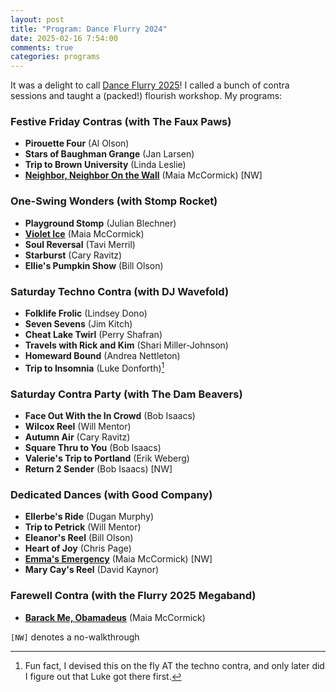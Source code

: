 ```yaml
---
layout: post
title: "Program: Dance Flurry 2024"
date: 2025-02-16 7:54:00
comments: true
categories: programs
---
```

It was a delight to call [Dance Flurry 2025](https://www.flurryfestival.org/)! I called a bunch of contra sessions and taught a (packed!) flourish workshop. My programs:
<!-- more -->

### Festive Friday Contras (with The Faux Paws)
* **Pirouette Four** (Al Olson)
* **Stars of Baughman Grange** (Jan Larsen)
* **Trip to Brown University** (Linda Leslie)
* [**Neighbor, Neighbor On the Wall**](/dances.html#neighborneighboronthewall) (Maia McCormick) [NW]

### One-Swing Wonders (with Stomp Rocket)
* **Playground Stomp** (Julian Blechner)
* [**Violet Ice**](/dances.html#violetice) (Maia McCormick)
* **Soul Reversal** (Tavi Merril)
* **Starburst** (Cary Ravitz)
* **Ellie's Pumpkin Show** (Bill Olson)

### Saturday Techno Contra (with DJ Wavefold)
* **Folklife Frolic** (Lindsey Dono)
* **Seven Sevens** (Jim Kitch)
* **Cheat Lake Twirl** (Perry Shafran)
* **Travels with Rick and Kim** (Shari Miller-Johnson)
* **Homeward Bound** (Andrea Nettleton)
* **Trip to Insomnia** (Luke Donforth)[^1]

### Saturday Contra Party (with The Dam Beavers)
* **Face Out With the In Crowd** (Bob Isaacs)
* **Wilcox Reel** (Will Mentor)
* **Autumn Air** (Cary Ravitz)
* **Square Thru to You** (Bob Isaacs)
* **Valerie's Trip to Portland** (Erik Weberg)
* **Return 2 Sender** (Bob Isaacs) [NW]


### Dedicated Dances (with Good Company)
* **Ellerbe's Ride** (Dugan Murphy)
* **Trip to Petrick** (Will Mentor)
* **Eleanor's Reel** (Bill Olson)
* **Heart of Joy** (Chris Page)
* [**Emma's Emergency**](/dances.html#emmasemergency) (Maia McCormick) [NW]
* **Mary Cay's Reel** (David Kaynor)

### Farewell Contra (with the Flurry 2025 Megaband)
* [**Barack Me, Obamadeus**](/dances.html#barackmeobamadeus) (Maia McCormick)

<div class="credit"><code>[NW]</code> denotes a no-walkthrough</div>

[^1]: Fun fact, I devised this on the fly AT the techno contra, and only later did I figure out that Luke got there first.
